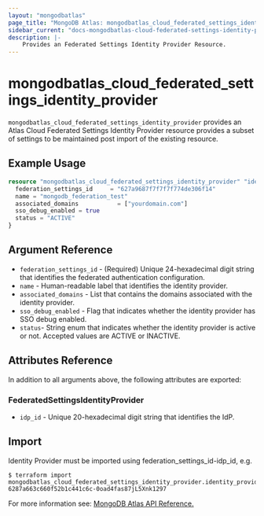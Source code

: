 ```yaml
---
layout: "mongodbatlas"
page_title: "MongoDB Atlas: mongodbatlas_cloud_federated_settings_identity_provider"
sidebar_current: "docs-mongodbatlas-cloud-federated-settings-identity-provider"
description: |-
    Provides an Federated Settings Identity Provider Resource.
---
```


# mongodbatlas_cloud_federated_settings_identity_provider

`mongodbatlas_cloud_federated_settings_identity_provider` provides an Atlas Cloud Federated Settings Identity Provider resource provides a subset of settings to be maintained post import of the existing resource.
## Example Usage

```terraform
resource "mongodbatlas_cloud_federated_settings_identity_provider" "identity_provider" {
  federation_settings_id     = "627a9687f7f7f7f774de306f14"
  name = "mongodb_federation_test"
  associated_domains           = ["yourdomain.com"]
  sso_debug_enabled = true
  status = "ACTIVE"
}
```

## Argument Reference

* `federation_settings_id` - (Required) Unique 24-hexadecimal digit string that identifies the federated authentication configuration.
* `name` - Human-readable label that identifies the identity provider.
* `associated_domains` - List that contains the domains associated with the identity provider.
* `sso_debug_enabled` - Flag that indicates whether the identity provider has SSO debug enabled.
* `status`- String enum that indicates whether the identity provider is active or not.
Accepted values are ACTIVE or INACTIVE.


## Attributes Reference

In addition to all arguments above, the following attributes are exported:


### FederatedSettingsIdentityProvider

* `idp_id` - Unique 20-hexadecimal digit string that identifies the IdP.

## Import

Identity Provider must be imported using federation_settings_id-idp_id, e.g.

```
$ terraform import mongodbatlas_cloud_federated_settings_identity_provider.identity_provider 6287a663c660f52b1c441c6c-0oad4fas87jL5Xnk1297
```

For more information see: [MongoDB Atlas API Reference.](https://www.mongodb.com/docs/atlas/reference/api/federation-configuration/)